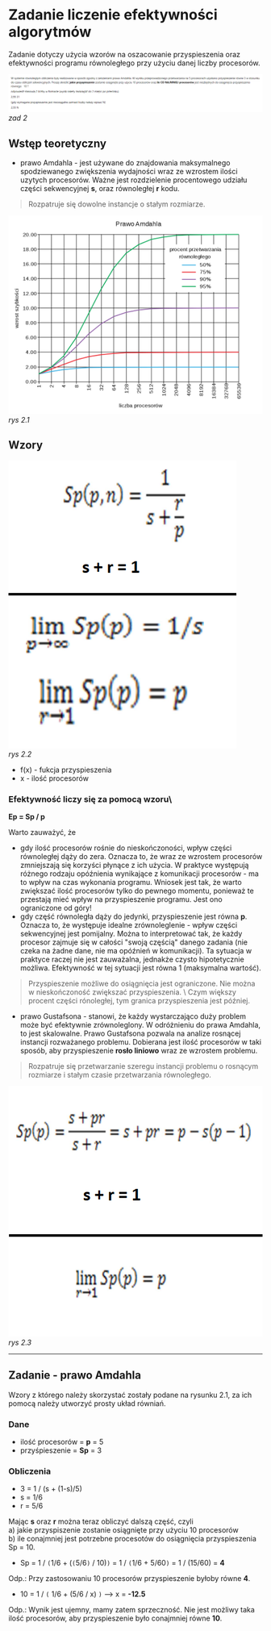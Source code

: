 # Zadanie liczenie efektywności algorytmów

Zadanie dotyczy użycia wzorów na oszacowanie przyspieszenia oraz efektywności programu równoległego przy użyciu danej liczby procesorów.

![](./img_zad/zad2/zad2.1.png)\
*zad 2*

## Wstęp teoretyczny
* prawo Amdahla - jest używane do znajdowania maksymalnego spodziewanego zwiększenia wydajności wraz ze wzrostem ilości uzytych procesorów. Ważne jest rozdzielenie procentowego udziału części sekwencyjnej **s**, oraz równoległej **r** kodu. 

> Rozpatruje się dowolne instancje o stałym rozmiarze.

![](./img_zad/zad2/zad2_wykres.png)
*rys 2.1*

## Wzory
![](./img_zad/zad2/zad2_wzor.png)\
*rys 2.2*

* f(x) - fukcja przyspieszenia
* x - ilość procesorów

### Efektywność liczy się za pomocą wzoru\
**Ep = Sp / p**

Warto zauważyć, że 
* gdy ilość procesorów rośnie do nieskończoności, wpływ części równoległej dąży do zera. Oznacza to, że wraz ze wzrostem procesorów zmniejszają się korzyści płynące z ich użycia. W praktyce występują różnego rodzaju opóźnienia wynikające z komunikacji procesorów - ma to wpływ na czas wykonania programu. Wniosek jest tak, że warto zwiększać ilość procesorów tylko do pewnego momentu, ponieważ te przestają mieć wpływ na przyspieszenie programu. Jest ono ograniczone od góry!
* gdy część równoległa dąży do jedynki, przyspieszenie jest równa **p**. Oznacza to, że występuje idealne zrównoleglenie - wpływ części sekwencyjnej jest pomijalny. Można to interpretować tak, że każdy procesor zajmuje się w całości "swoją częścią" danego zadania (nie czeka na żadne dane, nie ma opóźnień w komunikacji). Ta sytuacja w praktyce raczej nie jest zauważalna, jednakże czysto hipotetycznie możliwa. Efektywność w tej sytuacji jest równa 1 (maksymalna wartość).

> Przyspieszenie możliwe do osiągnięcia jest ograniczone. Nie można w nieskończoność zwiększać przyspieszenia. \ 
Czym większy procent części rónoległej, tym granica przyspieszenia jest później.

* prawo Gustafsona - stanowi, że każdy wystarczająco duży problem może być efektywnie zrównoleglony. W odróżnieniu do prawa Amdahla, to jest skalowalne. Prawo Gustafsona pozwala na analize rosnącej instancji rozważanego problemu. Dobierana jest ilość procesorów w taki sposób, aby przyspieszenie **rosło liniowo** wraz ze wzrostem problemu. 

> Rozpatruje się przetwarzanie szeregu instancji problemu o rosnącym rozmiarze i stałym czasie przetwarzania równoległego.

![](./img_zad/zad2/zad2_wzorGustaw.png)\
*rys 2.3*

---

## Zadanie - prawo Amdahla
Wzory z którego należy skorzystać zostały podane na rysunku 2.1, za ich pomocą należy utworzyć prosty układ równiań.

### Dane
* ilość procesorów = **p** = 5 
* przyśpieszenie = **Sp** = 3

### Obliczenia
* 3 = 1 / (s + (1-s)/5)
* s = 1/6
* r = 5/6

Mając **s** oraz **r** można teraz obliczyć dalszą część, czyli \
a) jakie przyspiszenie zostanie osiągnięte przy użyciu 10 procesorów \
b) ile conajmniej jest potrzebne procesotów do osiągnięcia przyspieszenia Sp = 10.

* Sp = 1 / `(`1/6 + (`(`5/6`)` / 10)`)` = 1 / `(`1/6 + 5/60`)` = 1 / (15/60) = **4**

Odp.: Przy zastosowaniu 10 procesorów przyspieszenie byłoby równe **4**.

* 10 = 1 / `(` 1/6 + (5/6 / x) `)` --> x = **-12.5**

Odp.: Wynik jest ujemny, mamy zatem sprzeczność. Nie jest możliwy taka ilość procesorów, aby przyspieszenie było conajmniej równe **10**.